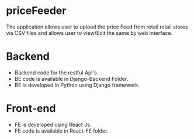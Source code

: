 # priceFeeder

The application allows user to upload the price Feed from retail retail stores via CSV files and allows user to view/Edit the same by web interface.

# Backend

- Backend code for the restful Api's.
- BE code is available in Django-Backend Folder.
- BE is developed in Python using Django framework.

# Front-end

- FE is developed using React Js.
- FE code is available in React-FE folder.
